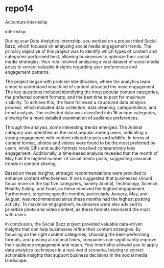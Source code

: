 # repo14
Accenture Internship

internship:

During your Data Analytics Internship, you worked on a project titled Social Bazz, which focused on analyzing social media engagement trends. The primary objective of this project was to identify which types of content and categories performed best, allowing businesses to optimize their social media strategies. Your role involved analyzing a vast dataset of social media posts to extract valuable insights regarding user preferences and engagement patterns.

The project began with problem identification, where the analytics team aimed to understand what kind of content attracted the most engagement. The key questions included identifying the most popular content categories, the preferred content formats, and the best time to post for maximum visibility. To achieve this, the team followed a structured data analysis process, which included data collection, data cleaning, categorization, and trend analysis. The collected data was classified into 16 unique categories, allowing for a more detailed examination of audience preferences.

Through the analysis, some interesting trends emerged. The Animal category was identified as the most popular among users, indicating a strong engagement with content related to pets and wildlife. In terms of content format, photos and videos were found to be the most preferred by users, while GIFs and audio formats received comparatively less engagement. Additionally, a time-based analysis revealed that the month of May had the highest number of social media posts, suggesting seasonal trends in content sharing.

Based on these insights, strategic recommendations were provided to enhance content effectiveness. It was suggested that businesses should focus more on the top five categories, namely Animal, Technology, Science, Healthy Eating, and Food, as these received the highest engagement. Furthermore, targeting specific months, particularly January, May, and August, was recommended since these months had the highest posting activity. To maximize engagement, businesses were also advised to prioritize photo and video content, as these formats resonated the most with users.

In conclusion, the Social Bazz project provided valuable data-driven insights that can help businesses refine their content strategies. By focusing on the right content categories, choosing the best-performing formats, and posting at optimal times, companies can significantly improve their audience engagement and reach. Your internship allowed you to apply data analytics techniques in a real-world scenario, helping to extract actionable insights that support business decisions in the social media landscape.
